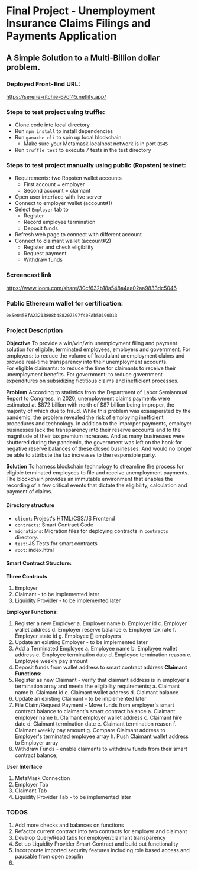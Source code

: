 # Final Project - Unemployment Insurance Claims Filings and Payments Application
## A Simple Solution to a Multi-Billion dollar problem. 

### Deployed Front-End URL: 
https://serene-ritchie-67cf45.netlify.app/

### Steps to test project using truffle:
- Clone code into local directory
- Run `npm install` to install dependencies
- Run `ganache-cli` to spin up local blockchain
  - Make sure your Metamask localhost network is in port `8545`
- Run `truffle test` to execute 7 tests in the test directory
  
### Steps to test project manually using public (Ropsten) testnet:
- Requirements: two Ropsten wallet accounts
  - First account = employer
  - Second account = claimant
- Open user interface with live server
- Connect to employer wallet (account#1)
- Select `Employer` tab to
  - Register
  - Record employee termination
  - Deposit funds 
- Refresh web page to connect with different account
- Connect to claimant wallet (account#2)
  - Register and check eligibility
  - Request payment
  - Withdraw funds

### Screencast link
https://www.loom.com/share/30cf632b18a548a4aa02aa9833dc5046

### Public Ethereum wallet for certification:
`0x5e045BfA23213808b488207597f40FAb50190D13`
### Project Description

**Objective**
    To provide a win/win/win unemployment filing and payment solution for eligible, terminated employees, employers and government. 
    For employers: to reduce the volume of fraudulant unemployment claims and provide real-time transparency into their unemployment accounts.  
    For eligible claimants: to reduce the time for claimants to receive their unemployment benefits. 
    For government: to reduce government expenditures on subsidizing fictitious claims and inefficient processes. 
    
**Problem**
    According to statistics from the Department of Labor Semiannual Report to Congress, in 2020, unemployment claims payments were estimated at $872 billion with north of $87 billion being improper, the majority of which due to fraud. While this problem was exasaperated by the pandemic, the problem revealed the risk of employing inefficient procedures and technology. In addition to the improper payments, employer businesses lack the transparency into their reserve accounts and to the magnitude of their tax premium increases. And as many businesses were shuttered during the pandemic, the government was left on the hook for negative reserve balances of these closed businesses. And would no longer be able to attribute the tax increases to the responsible party. 

**Solution** 
    To harness blockchain technology to streamline the process for eligible terminated employees to file and receive unemployment payments. 
    The blockchain provides an immutable environment that enables the recording of a few critical events that dictate the eligibility, calculation and payment of claims.

#### Directory structure
- `client`: Project's HTML/CSS/JS Frontend
- `contracts`: Smart Contract Code
- `migrations`: Migration files for deploying contracts in `contracts` directory.
- `test`: JS Tests for smart contracts
- `root`: index.html

#### Smart Contract Structure: 
**Three Contracts**
1. Employer
2. Claimant - to be implemented later
3. Liquidity Provider - to be implemented later
   
**Employer Functions:**
 1. Register a new Employer
    a. Employer name
    b. Employer id
    c. Employer wallet address
    d. Employer reserve balance
    e. Employer tax rate
    f. Employer state id
    g. Employee [] employers
 2. Update an existing Employer - to be implemented later
 3. Add a Terminated Employee
    a. Employee name
    b. Employee wallet address
    c. Employee termination date
    d. Employee termination reason
    e. Employee weekly pay amount
 4. Deposit funds from wallet address to smart contract address
**Claimant Functions:** 
1. Register as new Claimant - verify that claimant address is in employer's termination array and meets the eligibility requirements;
     a. Claimant name
     b. Claimant id
     c. Claimant wallet address
     d. Claimant balance
2. Update an existing Claimant - to be implemented later
3. File Claim/Request Payment - Move funds from employer's smart contract balance to claimant's smart contract balance
    a. Claimant employer name 
    b. Claimant employer wallet address
    c. Claimant hire date
    d. Claimant termination date
    e. Claimant termination reason
    f. Claimant weekly pay amount
    g. Compare Claimant address to Employer's terminated employee array
    h. Push Claimant wallet address to Employer array
4. Withdraw Funds - enable claimants to withdraw funds from their smart contract balance;

**User Interface**
1. MetaMask Connection
2. Employer Tab 
3. Claimant Tab
4. Liquidity Provider Tab - to be implemented later

### TODOS
 1.  Add more checks and balances on functions
 2.  Refactor current contract into two contracts for employer and claimant
 3.  Develop Query/Read tabs for employer/claimant transparency
 4.  Set up Liquidity Provider Smart Contract and build out functionality
 5.  Incorporate imported security features including role based access and pausable from open zepplin
 6.  